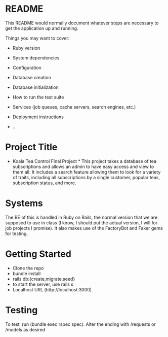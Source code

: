 # README

This README would normally document whatever steps are necessary to get the
application up and running.

Things you may want to cover:

* Ruby version

* System dependencies

* Configuration

* Database creation

* Database initialization

* How to run the test suite

* Services (job queues, cache servers, search engines, etc.)

* Deployment instructions

* ...

# Project Title

* Koala Tea Control Final Project *
This project takes a database of tea subscriptions and allows an admin to have easy access and view to them all. It includes a search feature allowing them to look for a variety of traits, including all subscriptions by a single customer, popular teas, subscription status, and more.

# Systems

The BE of this is handled in Ruby on Rails, the normal version that we are supposed to use in class (I know, I should put the actual version, I will for job projects I promise). It also makes use of the FactoryBot and Faker gems for testing.

# Getting Started

- Clone the repo
- bundle install
- rails db:{create,migrate,seed}
- to start the server, use rails s
- Localhost URL (http://localhost:3000)

# Testing

To test, run (bundle exec rspec spec). Alter the ending with /requests or /models as desired
